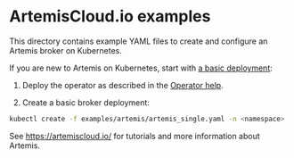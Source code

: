 # ArtemisCloud.io examples

This directory contains example YAML files to create and configure an Artemis broker on Kubernetes.

If you are new to Artemis on Kubernetes, start with [a basic deployment](artemis/artemis-basic-deployment.yaml):


1. Deploy the operator as described in the [Operator help](https://artemiscloud.io/docs/help/operator/#deploy-the-operator).

2. Create a basic broker deployment:

```bash
kubectl create -f examples/artemis/artemis_single.yaml -n <namespace>
```

See https://artemiscloud.io/ for tutorials and more information about Artemis.

